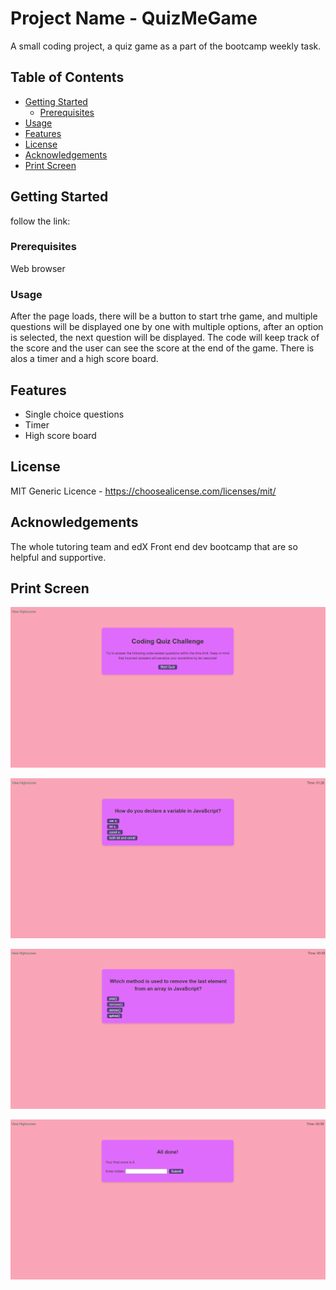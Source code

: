 # Project Name - QuizMeGame

A small coding project, a quiz game as a part of the bootcamp weekly task.

## Table of Contents

- [Getting Started](#getting-started)
  - [Prerequisites](#prerequisites)
- [Usage](#usage)
- [Features](#features)
- [License](#license)
- [Acknowledgements](#acknowledgements)
- [Print Screen](#print-screen)

## Getting Started

follow the link: 


### Prerequisites

Web browser

### Usage

After the page loads, there will be a button to start trhe game, and multiple questions will be displayed one by one with multiple options, after an option is selected, the next question will be displayed.
The code will keep track of the score and the user can see the score at the end of the game.
There is alos a timer and a high score board.

## Features

* Single choice questions
* Timer
* High score board

## License
MIT Generic Licence - https://choosealicense.com/licenses/mit/

## Acknowledgements
The whole tutoring team and edX Front end dev bootcamp that are so helpful and supportive.

## Print Screen

![Printscreen 1](https://github.com/DodoID/QuizMeGame/blob/main/Assets/images/Screenshot%202024-02-27%20131230.png)

![Printscreen 2](https://github.com/DodoID/QuizMeGame/blob/main/Assets/images/Screenshot%202024-02-27%20131241.png)

![Printscreen 3](https://github.com/DodoID/QuizMeGame/blob/main/Assets/images/Screenshot%202024-02-27%20131253.png)

![Printscreen 4](https://github.com/DodoID/QuizMeGame/blob/main/Assets/images/Screenshot%202024-02-27%20131304.png)
